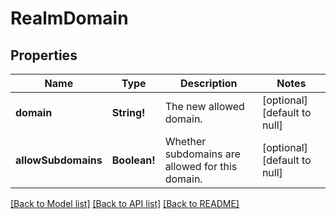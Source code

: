 # RealmDomain

## Properties
Name | Type | Description | Notes
------------ | ------------- | ------------- | -------------
**domain** | **String!** | The new allowed domain.  | [optional] [default to null]
**allowSubdomains** | **Boolean!** | Whether subdomains are allowed for this domain.  | [optional] [default to null]

[[Back to Model list]](../README.md#documentation-for-models) [[Back to API list]](../README.md#documentation-for-api-endpoints) [[Back to README]](../README.md)


